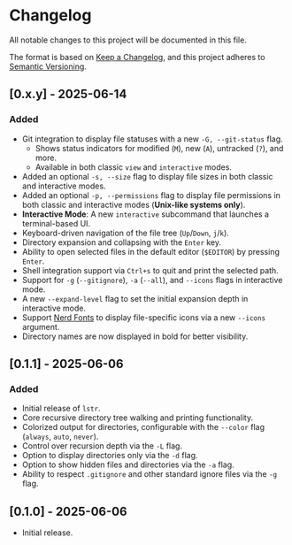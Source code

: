 # Changelog

All notable changes to this project will be documented in this file.

The format is based on [Keep a Changelog](https://keepachangelog.com/en/1.0.0/),
and this project adheres to [Semantic Versioning](https://semver.org/spec/v2.0.0.html).

## [0.x.y] - 2025-06-14

### Added

-   Git integration to display file statuses with a new `-G, --git-status` flag.
    -   Shows status indicators for modified (`M`), new (`A`), untracked (`?`), and more.
    -   Available in both classic `view` and `interactive` modes.
-   Added an optional `-s, --size` flag to display file sizes in both classic and interactive modes.
-   Added an optional `-p, --permissions` flag to display file permissions in both classic and interactive modes (**Unix-like systems only**).
-   **Interactive Mode**: A new `interactive` subcommand that launches a terminal-based UI.
  -   Keyboard-driven navigation of the file tree (`Up`/`Down`, `j`/`k`).
  -   Directory expansion and collapsing with the `Enter` key.
  -   Ability to open selected files in the default editor (`$EDITOR`) by pressing `Enter`.
  -   Shell integration support via `Ctrl+s` to quit and print the selected path.
  -   Support for `-g` (`--gitignore`), `-a` (`--all`), and `--icons` flags in interactive mode.
  -   A new `--expand-level` flag to set the initial expansion depth in interactive mode.
- Support [Nerd Fonts](https://www.nerdfonts.com/) to display file-specific icons via a new `--icons` argument.
- Directory names are now displayed in bold for better visibility.

## [0.1.1] - 2025-06-06

### Added
- Initial release of `lstr`.
- Core recursive directory tree walking and printing functionality.
- Colorized output for directories, configurable with the `--color` flag (`always`, `auto`, `never`).
- Control over recursion depth via the `-L` flag.
- Option to display directories only via the `-d` flag.
- Option to show hidden files and directories via the `-a` flag.
- Ability to respect `.gitignore` and other standard ignore files via the `-g` flag.

## [0.1.0] - 2025-06-06

- Initial release.
